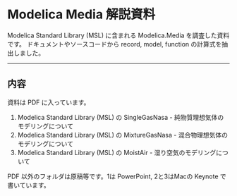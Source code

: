 # Modelica Media 解説資料
Modelica Standard Library (MSL) に含まれる Modelica.Media を調査した資料です。
ドキュメントやソースコードから record, model, function の計算式を抽出しました。

---
## 内容

資料は PDF に入っています。

1. Modelica Standard Library (MSL) の SingleGasNasa - 純物質理想気体のモデリングについて
2. Modelica Standard Library (MSL) の MixtureGasNasa - 混合物理想気体のモデリングについて
3. Modelica Standard Library (MSL) の MoistAir - 湿り空気のモデリングについて

PDF 以外のフォルダは原稿等です。1は PowerPoint, 2と3はMacの Keynote で書いています。
